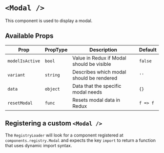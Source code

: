 # `<Modal />`

This component is used to display a modal.

## Available Props

| Prop            | PropType | Description                               | Default |
| --------------- | -------- | ----------------------------------------- | ------- |
| `modelIsActive` | `bool`   | Value in Redux if Modal should be visible | `false` |
| `variant`       | `string` | Describes which modal should be rendered  | `''`    |
| `data`          | `object` | Data that the specific modal needs        | `{}`    |
| `resetModal`    | `func`   | Resets modal data in Redux                | `f => f`|

## Registering a custom `<Modal />`

The `RegistryLoader` will look for a component registered at `components.registry.Modal` and expects the key `import` to return a function that uses dynamic import syntax.

